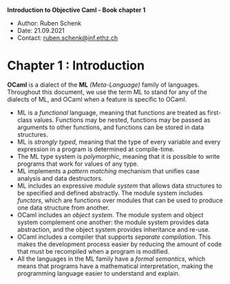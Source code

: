 **Introduction to Objective Caml - Book chapter 1**

- Author: Ruben Schenk
- Date: 21.09.2021
- Contact: ruben.schenk@inf.ethz.ch

# Chapter 1 : Introduction

**OCaml** is a dialect of the **ML** *(Meta-Language)* family of languages. Throughout this document, we use the term ML to stand for any of the dialects of ML, and OCaml when a feature is specific to OCaml.

- ML is a *functional* language, meaning that functions are treated as first-class values. Functions may be nested, functions may be passed as arguments to other functions, and functions can be stored in data structures.
- ML is *strongly typed*, meaning that the type of every variable and every expression in a program is determined at compile-time.
- The ML type system is *polymorphic*, meaning that it is possible to write programs that work for values of any type.
- ML implements a *pattern matching* mechanism that unifies case analysis and data destructors.
- ML includes an expressive *module system* that allows data structures to be specified and defined abstractly. The module system includes *functors*, which are functions over modules that can be used to produce one data structure from another.
- OCaml includes an *object system*. The module system and object system complement one another: the module system provides data abstraction, and the object system provides inheritance and re-use.
- OCaml includes a compiler that supports *separate compilation*. This makes the development process easier by reducing the amount of code that must be recompiled when a program is modified.
- All the languages in the ML family have a *formal semantics*, which means that programs have a mathematical interpretation, making the programming language easier to understand and explain.

